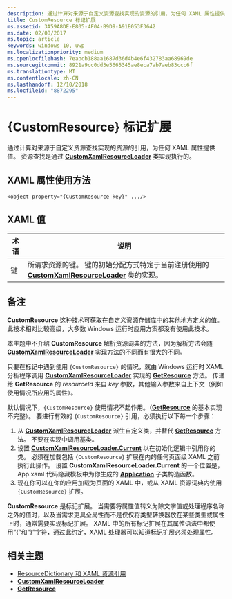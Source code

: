 ```yaml
---
description: 通过计算对来源于自定义资源查找实现的资源的引用，为任何 XAML 属性提供值。 资源查找是通过 CustomXamlResourceLoader 类实现执行的。
title: CustomResource 标记扩展
ms.assetid: 3A59A8DE-E805-4F04-B9D9-A91E053F3642
ms.date: 02/08/2017
ms.topic: article
keywords: windows 10, uwp
ms.localizationpriority: medium
ms.openlocfilehash: 7eabcb188aa1687d36d4b4e6f432783aa68969de
ms.sourcegitcommit: 8921a9cc0dd3e5665345ae8eca7ab7aeb83ccc6f
ms.translationtype: MT
ms.contentlocale: zh-CN
ms.lasthandoff: 12/10/2018
ms.locfileid: "8872295"
---
```

# <a name="customresource-markup-extension"></a>{CustomResource} 标记扩展


通过计算对来源于自定义资源查找实现的资源的引用，为任何 XAML 属性提供值。 资源查找是通过 [**CustomXamlResourceLoader**](https://msdn.microsoft.com/library/windows/apps/br243327) 类实现执行的。

## <a name="xaml-attribute-usage"></a>XAML 属性使用方法

``` syntax
<object property="{CustomResource key}" .../>
```

## <a name="xaml-values"></a>XAML 值

| 术语 | 说明 |
|------|-------------|
| 键 | 所请求资源的键。 键的初始分配方式特定于当前注册使用的 [**CustomXamlResourceLoader**](https://msdn.microsoft.com/library/windows/apps/br243327) 类的实现。 |

## <a name="remarks"></a>备注

**CustomResource** 这种技术可获取在自定义资源存储库中的其他地方定义的值。 此技术相对比较高级，大多数 Windows 运行时应用方案都没有使用此技术。

本主题中不介绍 **CustomResource** 解析资源词典的方法，因为解析方法会随 [**CustomXamlResourceLoader**](https://msdn.microsoft.com/library/windows/apps/br243327) 实现方法的不同而有很大的不同。

只要在标记中遇到使用 `{CustomResource}` 的情况，就由 Windows 运行时 XAML 分析程序调用 [**CustomXamlResourceLoader**](https://msdn.microsoft.com/library/windows/apps/br243327) 实现的 [**GetResource**](https://msdn.microsoft.com/library/windows/apps/br243340) 方法。 传递给 **GetResource** 的 *resourceId* 来自 *key* 参数，其他输入参数来自上下文（例如使用情况所应用的属性）。

默认情况下，`{CustomResource}` 使用情况不起作用。（[**GetResource**](https://msdn.microsoft.com/library/windows/apps/br243340) 的基本实现不完整）。 要进行有效的 `{CustomResource}` 引用，必须执行以下每一个步骤：

1.  从 [**CustomXamlResourceLoader**](https://msdn.microsoft.com/library/windows/apps/br243327) 派生自定义类，并替代 [**GetResource**](https://msdn.microsoft.com/library/windows/apps/br243340) 方法。 不要在实现中调用基类。
2.  设置 [**CustomXamlResourceLoader.Current**](https://msdn.microsoft.com/library/windows/apps/br243328) 以在初始化逻辑中引用你的类。 必须在加载包括 `{CustomResource}` 扩展在内的任何页面级 XAML 之前执行此操作。 设置 **CustomXamlResourceLoader.Current** 的一个位置是，App.xaml 代码隐藏模板中为你生成的 [**Application**](https://msdn.microsoft.com/library/windows/apps/br242324) 子类构造函数。
3.  现在你可以在你的应用加载为页面的 XAML 中，或从 XAML 资源词典内使用 `{CustomResource}` 扩展。

**CustomResource** 是标记扩展。 当需要将属性值转义为除文字值或处理程序名称之外的值时，以及当需求更具全局性而不是仅仅将类型转换器放在某些类型或属性上时，通常需要实现标记扩展。 XAML 中的所有标记扩展在其属性语法中都使用“\{”和“\}”字符，通过此约定，XAML 处理器可以知道标记扩展必须处理属性。

## <a name="related-topics"></a>相关主题

* [ResourceDictionary 和 XAML 资源引用](https://msdn.microsoft.com/library/windows/apps/mt187273)
* [**CustomXamlResourceLoader**](https://msdn.microsoft.com/library/windows/apps/br243327)
* [**GetResource**](https://msdn.microsoft.com/library/windows/apps/br243340)

